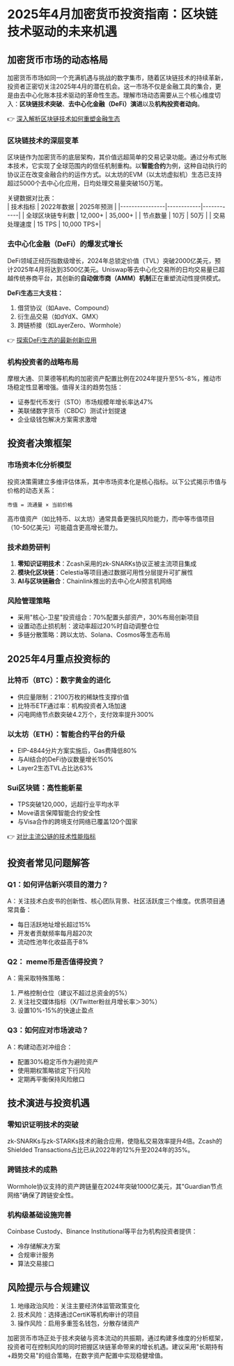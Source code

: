 # 2025年4月加密货币投资指南：区块链技术驱动的未来机遇

## 加密货币市场的动态格局  
加密货币市场如同一个充满机遇与挑战的数字集市，随着区块链技术的持续革新，投资者正密切关注2025年4月的潜在机会。这一市场不仅是金融工具的集合，更是由去中心化账本技术驱动的革命性生态。理解市场动态需要从三个核心维度切入：**区块链技术突破**、**去中心化金融（DeFi）演进**以及**机构投资者动向**。

👉 [深入解析区块链技术如何重塑金融生态](https://bit.ly/okx_welcome)

### 区块链技术的深层变革  
区块链作为加密货币的底层架构，其价值远超简单的交易记录功能。通过分布式账本技术，它实现了全球范围内的信任机制重构。以**智能合约**为例，这种自动执行的协议正在改变金融合约的运作方式。以太坊的EVM（以太坊虚拟机）生态已支持超过5000个去中心化应用，日均处理交易量突破150万笔。

关键数据对比表：  
| 技术指标       | 2022年数据 | 2025年预测 |
|----------------|------------|------------|
| 全球区块链专利数 | 12,000+    | 35,000+    |
| 节点数量       | 10万       | 50万       |
| 交易处理速度   | 15 TPS     | 10,000 TPS+|

### 去中心化金融（DeFi）的爆发式增长  
DeFi领域正经历指数级增长，2024年总锁定价值（TVL）突破2000亿美元，预计2025年4月将达到3500亿美元。Uniswap等去中心化交易所的日均交易量已超越传统券商平台，其创新的**自动做市商（AMM）机制**正在重塑流动性提供模式。

**DeFi生态三大支柱：**  
1. 借贷协议（如Aave、Compound）  
2. 衍生品交易（如dYdX、GMX）  
3. 跨链桥接（如LayerZero、Wormhole）  

👉 [探索DeFi生态的最新创新应用](https://bit.ly/okx_welcome)

### 机构投资者的战略布局  
摩根大通、贝莱德等机构的加密资产配置比例在2024年提升至5%-8%，推动市场稳定性显著增强。值得关注的趋势包括：  
- 证券型代币发行（STO）市场规模年增长率达47%  
- 美联储数字货币（CBDC）测试计划提速  
- 企业级钱包解决方案需求激增  

## 投资者决策框架  
### 市场资本化分析模型  
投资决策需建立多维评估体系，其中市场资本化是核心指标。以下公式揭示市值与价格的动态关系：  
```
市值 = 流通量 × 当前价格
```
高市值资产（如比特币、以太坊）通常具备更强抗风险能力，而中等市值项目（10-50亿美元）可能蕴含更高增长潜力。

### 技术趋势研判  
1. **零知识证明技术**：Zcash采用的zk-SNARKs协议正被主流项目集成  
2. **模块化区块链**：Celestia等项目通过数据可用性分层提升可扩展性  
3. **AI与区块链融合**：Chainlink推出的去中心化AI预言机网络  

### 风险管理策略  
- 采用"核心-卫星"投资组合：70%配置头部资产，30%布局创新项目  
- 设置动态止损机制：波动率超过20%时自动调整仓位  
- 多链分散策略：跨以太坊、Solana、Cosmos等生态布局  

## 2025年4月重点投资标的  
### 比特币（BTC）：数字黄金的进化  
- 供应量限制：2100万枚的稀缺性支撑价值  
- 比特币ETF通过率：机构投资者入场加速  
- 闪电网络节点数突破4.2万个，支付效率提升300%  

### 以太坊（ETH）：智能合约平台的升级  
- EIP-4844分片方案实施后，Gas费降低80%  
- 与AI结合的DeFi协议数量增长150%  
- Layer2生态TVL占比达63%  

### Sui区块链：高性能新星  
- TPS突破120,000，远超行业平均水平  
- Move语言保障智能合约安全性  
- 与Visa合作的跨境支付网络已覆盖120个国家  

👉 [对比主流公链的技术性能指标](https://bit.ly/okx_welcome)

## 投资者常见问题解答  

### Q1：如何评估新兴项目的潜力？  
A：关注技术白皮书的创新性、核心团队背景、社区活跃度三个维度。优质项目通常具备：  
- 每日活跃地址增长超过15%  
- 开发者贡献频率每月超20次  
- 流动性池年化收益高于8%  

### Q2： meme币是否值得投资？  
A：需采取特殊策略：  
1. 严格控制仓位（建议不超过总资金的5%）  
2. 关注社交媒体指标（X/Twitter粉丝月增长率＞30%）  
3. 设置10%-15%的快速止盈点  

### Q3：如何应对市场波动？  
A：构建动态对冲组合：  
- 配置30%稳定币作为避险资产  
- 使用期权策略锁定下行风险  
- 定期再平衡保持风险敞口  

## 技术演进与投资机遇  
### 零知识证明技术的突破  
zk-SNARKs与zk-STARKs技术的融合应用，使隐私交易效率提升4倍。Zcash的Shielded Transactions占比已从2022年的12%升至2024年的35%。

### 跨链技术的成熟  
Wormhole协议支持的资产跨链量在2024年突破1000亿美元，其"Guardian节点网络"确保了跨链安全性。

### 机构级基础设施完善  
Coinbase Custody、Binance Institutional等平台为机构投资者提供：  
- 冷存储解决方案  
- 合规审计服务  
- 算法交易接口  

## 风险提示与合规建议  
1. 地缘政治风险：关注主要经济体监管政策变化  
2. 技术风险：选择通过CertiK等机构审计的项目  
3. 操作风险：启用多重签名钱包，分散存储资产  

加密货币市场正处于技术突破与资本流动的共振期，通过构建多维度的分析框架，投资者可在控制风险的同时把握区块链革命带来的增长机遇。建议采用"长期持有+趋势交易"的组合策略，在数字资产配置中实现稳健增值。